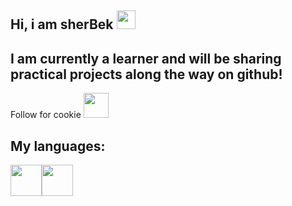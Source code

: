 ## Hi, i am sherBek <img src="https://media1.giphy.com/media/D9fheEHDnZQRfjGUsS/giphy.webp?cid=790b76115zgtg37qc5p13nx2y53i3jl2hed8dxehb2u3qpv6&ep=v1_gifs_search&rid=giphy.webp&ct=g" width="30px">

<h2>  I am currently a learner and will be sharing practical projects along the way on github!</h2> 
Follow for cookie <img src="[(https://media4.giphy.com/media/Yjq7OWdyjLUkJ5tUOV/giphy.webp?cid=ecf05e47dlsdc10wnmpozrgrb46obfin3ktzpj7h9gea5y2i&ep=v1_gifs_search&rid=giphy.webp&ct=g](https://media.tenor.com/4WFS40eRCh8AAAAm/cookie.webp)](https://encrypted-tbn0.gstatic.com/images?q=tbn:ANd9GcTuBjR56NYPaPmWCSxTuyLyzt77zyYvVSMI6A&s)" width = "40px">

<h2>My languages:</h2>

 <img src="https://cdn-icons-gif.flaticon.com/17905/17905439.gif" width="50px" height="50px"><img src="https://encrypted-tbn0.gstatic.com/images?q=tbn:ANd9GcTNGyTYgNbSfRpg_IWERuX6GdMiOTozj5Le5w&s" width="50px" height="50px">
